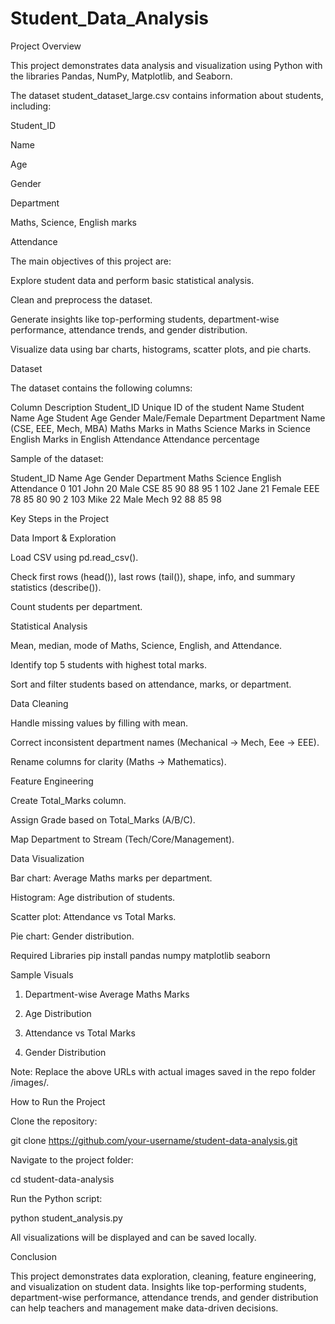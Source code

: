 # Student_Data_Analysis

Project Overview

This project demonstrates data analysis and visualization using Python with the libraries Pandas, NumPy, Matplotlib, and Seaborn.

The dataset student_dataset_large.csv contains information about students, including:

Student_ID

Name

Age

Gender

Department

Maths, Science, English marks

Attendance

The main objectives of this project are:

Explore student data and perform basic statistical analysis.

Clean and preprocess the dataset.

Generate insights like top-performing students, department-wise performance, attendance trends, and gender distribution.

Visualize data using bar charts, histograms, scatter plots, and pie charts.

Dataset

The dataset contains the following columns:

Column	Description
Student_ID	Unique ID of the student
Name	Student Name
Age	Student Age
Gender	Male/Female
Department	Department Name (CSE, EEE, Mech, MBA)
Maths	Marks in Maths
Science	Marks in Science
English	Marks in English
Attendance	Attendance percentage

Sample of the dataset:

   Student_ID   Name   Age Gender Department  Maths  Science  English  Attendance
0          101  John   20   Male       CSE     85       90       88         95
1          102  Jane   21 Female       EEE     78       85       80         90
2          103  Mike   22   Male      Mech     92       88       85         98

Key Steps in the Project

Data Import & Exploration

Load CSV using pd.read_csv().

Check first rows (head()), last rows (tail()), shape, info, and summary statistics (describe()).

Count students per department.

Statistical Analysis

Mean, median, mode of Maths, Science, English, and Attendance.

Identify top 5 students with highest total marks.

Sort and filter students based on attendance, marks, or department.

Data Cleaning

Handle missing values by filling with mean.

Correct inconsistent department names (Mechanical → Mech, Eee → EEE).

Rename columns for clarity (Maths → Mathematics).

Feature Engineering

Create Total_Marks column.

Assign Grade based on Total_Marks (A/B/C).

Map Department to Stream (Tech/Core/Management).

Data Visualization

Bar chart: Average Maths marks per department.

Histogram: Age distribution of students.

Scatter plot: Attendance vs Total Marks.

Pie chart: Gender distribution.

Required Libraries
pip install pandas numpy matplotlib seaborn

Sample Visuals
1. Department-wise Average Maths Marks

2. Age Distribution

3. Attendance vs Total Marks

4. Gender Distribution

Note: Replace the above URLs with actual images saved in the repo folder /images/.

How to Run the Project

Clone the repository:

git clone https://github.com/your-username/student-data-analysis.git


Navigate to the project folder:

cd student-data-analysis


Run the Python script:

python student_analysis.py


All visualizations will be displayed and can be saved locally.

Conclusion

This project demonstrates data exploration, cleaning, feature engineering, and visualization on student data. Insights like top-performing students, department-wise performance, attendance trends, and gender distribution can help teachers and management make data-driven decisions.
